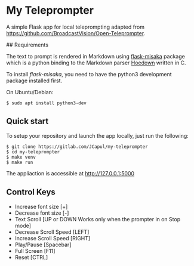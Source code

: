 # My Teleprompter

A simple Flask app for local teleprompting adapted from https://github.com/BroadcastVision/Open-Teleprompter.


## Requirements

The text to prompt is rendered in Markdown using [flask-misaka](https://flask-misaka.readthedocs.io) package which is a python binding
to the Markdown parser [Hoedown](https://github.com/hoedown/hoedown) written in C.

To install *flask-misaka*, you need to have the python3 development package installed first.

On Ubuntu/Debian:
```
$ sudo apt install python3-dev
```

## Quick start

To setup your repository and launch the app locally, just run the following:
```
$ git clone https://gitlab.com/JCapul/my-teleprompter
$ cd my-teleprompter
$ make venv
$ make run
```
The appliaction is accessible at http://127.0.0.1:5000

## Control Keys
* Increase font size [+]
* Decrease font size [-]
* Text Scroll [UP or DOWN Works only when the prompter in on Stop mode]
* Decrease Scroll Speed [LEFT]
* Increase Scroll Speed [RIGHT]
* Play/Pause [Spacebar]
* Full Screen [F11]
* Reset [CTRL]
